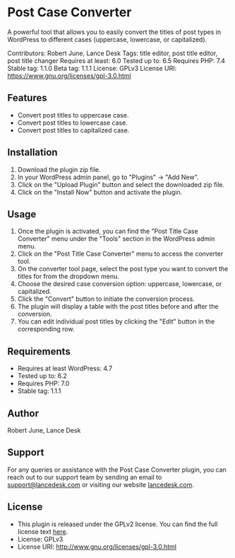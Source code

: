 # Post Case Converter

A powerful tool that allows you to easily convert the titles of post types in WordPress to different cases (uppercase, lowercase, or capitalized).

Contributors: Robert June, Lance Desk
Tags: title editor, post title editor, post title changer
Requires at least: 6.0
Tested up to: 6.5
Requires PHP: 7.4
Stable tag: 1.1.0
Beta tag: 1.1.1
License: GPLv3
License URI: https://www.gnu.org/licenses/gpl-3.0.html

## Features

- Convert post titles to uppercase case.
- Convert post titles to lowercase case.
- Convert post titles to capitalized case.

## Installation

1. Download the plugin zip file.
2. In your WordPress admin panel, go to "Plugins" -> "Add New".
3. Click on the "Upload Plugin" button and select the downloaded zip file.
4. Click on the "Install Now" button and activate the plugin.

## Usage

1. Once the plugin is activated, you can find the "Post Title Case Converter" menu under the "Tools" section in the WordPress admin menu.
2. Click on the "Post Title Case Converter" menu to access the converter tool.
3. On the converter tool page, select the post type you want to convert the titles for from the dropdown menu.
4. Choose the desired case conversion option: uppercase, lowercase, or capitalized.
5. Click the "Convert" button to initiate the conversion process.
6. The plugin will display a table with the post titles before and after the conversion.
7. You can edit individual post titles by clicking the "Edit" button in the corresponding row.

## Requirements

 * Requires at least WordPress: 4.7
 * Tested up to: 6.2
 * Requires PHP: 7.0
 * Stable tag: 1.1.1

## Author
Robert June, Lance Desk

## Support

For any queries or assistance with the Post Case Converter plugin, you can reach out to our support team by sending an email to [support@lancedesk.com](mailto:support@lancedesk.com) or visiting our website [lancedesk.com](https://lancedesk.com/).

## License

 * This plugin is released under the GPLv2 license. You can find the full license text [here](https://www.gnu.org/licenses/gpl-2.0.html).
 * License: GPLv3
 * License URI: http://www.gnu.org/licenses/gpl-3.0.html